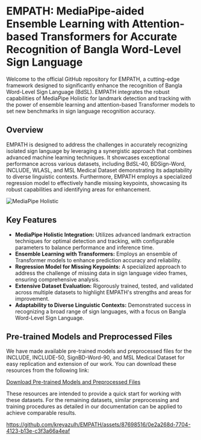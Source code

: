 # EMPATH: MediaPipe-aided Ensemble Learning with Attention-based Transformers for Accurate Recognition of Bangla Word-Level Sign Language

Welcome to the official GitHub repository for EMPATH, a cutting-edge framework designed to significantly enhance the recognition of Bangla Word-Level Sign Language (BdSL). EMPATH integrates the robust capabilities of MediaPipe Holistic for landmark detection and tracking with the power of ensemble learning and attention-based Transformer models to set new benchmarks in sign language recognition accuracy.

## Overview

EMPATH is designed to address the challenges in accurately recognizing isolated sign language by leveraging a synergistic approach that combines advanced machine learning techniques. It showcases exceptional performance across various datasets, including BdSL-40, BDSign-Word, INCLUDE, WLASL, and MSL Medical Dataset demonstrating its adaptability to diverse linguistic contexts. Furthermore, EMPATH employs a specialized regression model to effectively handle missing keypoints, showcasing its robust capabilities and identifying areas for enhancement.

![MediaPipe Holistic](https://github.com/kreyazulh/EMPATH/assets/87698516/3153b5f4-560b-4269-80f2-7b3fafa37dcf)


## Key Features

- **MediaPipe Holistic Integration:** Utilizes advanced landmark extraction techniques for optimal detection and tracking, with configurable parameters to balance performance and inference time.
- **Ensemble Learning with Transformers:** Employs an ensemble of Transformer models to enhance prediction accuracy and reliability.
- **Regression Model for Missing Keypoints:** A specialized approach to address the challenge of missing data in sign language video frames, ensuring comprehensive analysis.
- **Extensive Dataset Evaluation:** Rigorously trained, tested, and validated across multiple datasets to highlight EMPATH's strengths and areas for improvement.
- **Adaptability to Diverse Linguistic Contexts:** Demonstrated success in recognizing a broad range of sign languages, with a focus on Bangla Word-Level Sign Language.

## Pre-trained Models and Preprocessed Files

We have made available pre-trained models and preprocessed files for the INCLUDE, INCLUDE-50, SignBD-Word-90, and MSL Medical Dataset for easy replication and extension of our work. You can download these resources from the following link:

[Download Pre-trained Models and Preprocessed Files](https://drive.google.com/drive/u/0/folders/1W80b38_ZmfkdbcO8iTyqb8JFXNxdLT9E)

These resources are intended to provide a quick start for working with these datasets. For the remaining datasets, similar preprocessing and training procedures as detailed in our documentation can be applied to achieve comparable results.


https://github.com/kreyazulh/EMPATH/assets/87698516/0e2a268d-7704-4123-b13e-c3f3a66a4eaf



